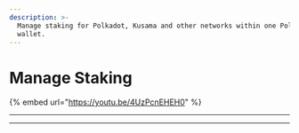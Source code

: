 ```yaml
---
description: >-
  Manage staking for Polkadot, Kusama and other networks within one Polkadot
  wallet.
---
```


# Manage Staking



{% embed url="https://youtu.be/4UzPcnEHEH0" %}

****

****

